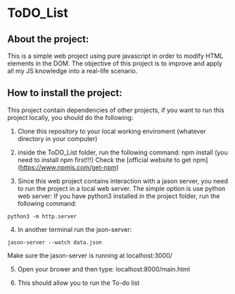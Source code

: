 # ToDO_List

## About the project:

This is a simple web project using pure javascript in order to modify HTML elements in the DOM. 
The objective of this project is to improve and apply all my JS knowledge into a real-life scenario.

## How to install the project:

This project contain dependencies of other projects, if you want to run this project locally, you should do the following:

1. Clone this repository to your local working enviroment (whatever directory in your computer)

2. inside the ToDO_List folder, run the following command:
    npm install (you need to install npm first!!!)  Check the [official website to get npm] (https://www.npmjs.com/get-npm)
    
3. Since this web project contains interaction with a jason server, you need to run the project in a local web server. The simple option is use python web server:
If you have python3 installed in the project folder, run the following command:
```
python3 -m http.server
```
4. In another terminal run the json-server:

```
jason-server --watch data.json
```
Make sure the jason-server is running at localhost:3000/

5. Open your brower and then type:
localhost:8000/main.html

6. This should allow you to run the To-do list
